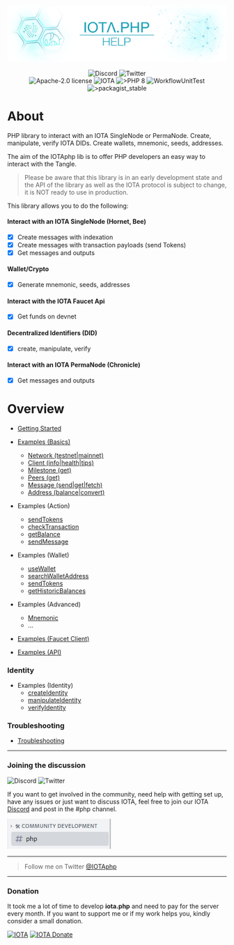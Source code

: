 ![IOTA.php](./images/IOTA_PHP_Banner_Interact_Help.png)

<p style="text-align:center;">
  <a href="https://discord.iota.org/" style="text-decoration:none;"><img src="https://img.shields.io/badge/Discord-9cf.svg?style=social&logo=discord" alt="Discord"></a>
  <a href="https://twitter.com/IOTAphp/" style="text-decoration:none;"><img src="https://img.shields.io/badge/Twitter-9cf.svg?style=social&logo=twitter" alt="Twitter"></a>
  <br>
  <a href="https://github.com/iota-community/iota.php/LICENSE" style="text-decoration:none;"><img src="https://img.shields.io/badge/license-Apache--2.0-green?style=flat-square" alt="Apache-2.0 license"></a>
  <a href="https://www.iota.org/" style="text-decoration:none;"><img src="https://img.shields.io/badge/IOTA-lightgrey?style=flat&logo=iota" alt="IOTA"></a>
  <a href="https://www.php.net/" style="text-decoration:none;"><img src="https://img.shields.io/badge/PHP->= 8.x-blue?style=flat-square&logo=php" alt=">PHP 8"></a>
  <img src="https://github.com/iota-community/iota.php/actions/workflows/phpunit.yml/badge.svg" alt="WorkflowUnitTest">
  <a href="https://packagist.org/packages/iota-community/iota.php/" style="text-decoration:none;"><img src="https://poser.pugx.org/iota-community/iota.php/v/stable.png" alt=">packagist_stable"></a>
</p>

# About

PHP library to interact with an IOTA SingleNode or PermaNode. Create, manipulate, verify IOTA DIDs. Create wallets, mnemonic, seeds, addresses. 

The aim of the IOTAphp lib is to offer PHP developers an easy way to interact with the Tangle. 

> Please be aware that this library is in an early development state and the API of the library as well as the IOTA protocol is subject to change, it is NOT ready to use in production.

This library allows you to do the following:

#### Interact with an IOTA SingleNode (Hornet, Bee)
  - [x] Create messages with indexation 
  - [x] Create messages with transaction payloads (send Tokens)
  - [x] Get messages and outputs
#### Wallet/Crypto 
  - [x] Generate mnemonic, seeds, addresses
#### Interact with the IOTA Faucet Api 
  - [x] Get funds on devnet
#### Decentralized Identifiers (DID) 
  - [x] create, manipulate, verify
#### Interact with an IOTA PermaNode (Chronicle)
  - [x] Get messages and outputs

# Overview

+ [Getting Started](./001_getting_started.md)


+ [Examples (Basics)](./002_examples.md)
    + [Network (testnet|mainnet)](./002_examples_network.md)
    + [Client (info|health|tips)](./002_examples_clientinfo.md)
    + [Milestone (get)](./002_examples_milestone.md)
    + [Peers (get)](./002_examples_peers.md)
    + [Message (send|get|fetch)](./002_examples_message.md)
    + [Address (balance|convert)](./002_examples_balance.md)


+ Examples (Action)
    + [sendTokens](./010_examples_transfer.md)
    + [checkTransaction](./010_examples_checktransaction.md)
    + [getBalance](./010_examples_balance.md)
    + [sendMessage](./010_examples_sendmessage.md)
  

+ Examples (Wallet)
    + [useWallet](./020_examples_wallet.md)
    + [searchWalletAddress](./020_examples_wallet_searchAddress.md)
    + [sendTokens](./020_examples_wallet_sendToken.md)
    + [getHistoricBalances](./020_examples_wallet_getHistoricBalance.md)


+ Examples (Advanced)
    + [Mnemonic](./050_examples_mnemonic.md)
    + ...


+ [Examples (Faucet Client)](./004_examples_faucet.md)
+ [Examples (API)](./003_examples_api.md)


### Identity

+ Examples (Identity)
    + [createIdentity](./060_examples_createIdentity.md)
    + [manipulateIdentity](./060_examples_manipulateIdentity.md)
    + [verifyIdentity](./060_examples_verifyIdentity.md)
  


### Troubleshooting

+ [Troubleshooting](./100_Troubleshooting.md)

___

### Joining the discussion

<a href="https://discord.iota.org/" style="text-decoration:none;"><img src="https://img.shields.io/badge/Discord-9cf.svg?style=social&logo=discord" alt="Discord"></a>
<a href="https://twitter.com/IOTAphp/" style="text-decoration:none;"><img src="https://img.shields.io/badge/Twitter-9cf.svg?style=social&logo=twitter" alt="Twitter"></a>

If you want to get involved in the community, need help with getting set up, have any issues or just want to discuss IOTA, feel free to join
our IOTA [Discord](https://discord.iota.org/) and post in the #php channel.

![IOTA.php](./images/discord_help_phpchannel.png)

___

> Follow me on Twitter [@IOTAphp](https://twitter.com/IOTAphp)

___

### Donation

It took me a lot of time to develop **iota.php** and need to pay for the server every month. If you want to support me or if my work helps you, kindly consider a small donation.

[<img src="https://img.shields.io/badge/iota1qpw8lvfgz6gt9u8qtcjmmez3vtqve6fdzqkdaah9wdz9llgvhs3psrtx5xd-lightgrey?style=social&logo=iota" alt="IOTA">](./100_Donation.md) <a href="iota://wallet/send/iota1qpw8lvfgz6gt9u8qtcjmmez3vtqve6fdzqkdaah9wdz9llgvhs3psrtx5xd"><img src="https://img.shields.io/badge/open Firefly-lightgrey?style=flat&logo=iota" alt="IOTA Donate"></a>
